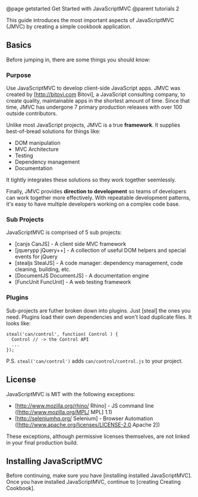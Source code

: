 @page getstarted Get Started with JavaScriptMVC
@parent tutorials 2

This guide introduces the most important aspects of JavaScriptMVC (JMVC) by 
creating a simple cookbook application.

## Basics

Before jumping in, there are some things you should know:

### Purpose

Use JavaScriptMVC to develop client-side JavaScript apps. JMVC was 
created by [http://bitovi.com Bitovi], a JavaScript consulting 
company, to create quality, maintainable apps in the shortest 
amount of time. Since that time, JMVC has undergone 7 primary production releases
with over 100 outside contributors.

Unlike most JavaScript projects, JMVC is a 
true __framework__. It supplies best-of-bread solutions for things like:

 - DOM manipulation
 - MVC Architecture
 - Testing
 - Dependency management
 - Documentation
 
It tightly integrates these solutions so they
work together seemlessly. 

Finally, JMVC provides __direction to development__ so
teams of developers can work together more 
effectively. With repeatable development patterns,
it's easy to have multiple developers working on a
complex code base.


### Sub Projects

JavaScriptMVC is comprised of 5 sub projects:

  - [canjs CanJS] - A client side MVC framework
  - [jquerypp jQuery++] - A collection of useful DOM helpers and special events for jQuery
  - [stealjs StealJS] - A code manager: dependency management, code cleaning, building, etc.
  - [DocumentJS DocumentJS] - A documentation engine
  - [FuncUnit FuncUnit] - A web testing framework

### Plugins 

Sub-projects are futher broken down into plugins. Just [steal] the ones you need. Plugins load
their own dependencies and won't load duplicate files.  It looks like:

    steal('can/control', function( Control ) {
      Control // -> the Control API
      ...
    });


<div class='whisper'>
P.S. <code>steal('can/control')</code> adds <code>can/control/control.js</code> to your project.
</div>

## License

JavaScriptMVC is MIT with the following exceptions:

 - [http://www.mozilla.org/rhino/ Rhino] - JS command line ([http://www.mozilla.org/MPL/ MPL] 1.1)
 - [http://seleniumhq.org/ Selenium] - Browser Automation ([http://www.apache.org/licenses/LICENSE-2.0 Apache 2])

These exceptions, although permissive licenses themselves, are not linked in your final production build.

## Installing JavaScriptMVC

Before continuing, make sure you have [installing installed JavaScriptMVC]. Once you
have installed JavaScriptMVC, continue to [creating Creating Cookbook].
